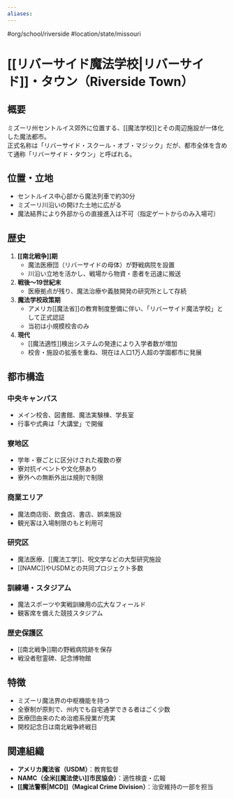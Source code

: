 ```yaml
---
aliases:
---
```

#org/school/riverside #location/state/missouri 
# [[リバーサイド魔法学校|リバーサイド]]・タウン（Riverside Town）

## 概要
ミズーリ州セントルイス郊外に位置する、[[魔法学校]]とその周辺施設が一体化した魔法都市。  
正式名称は「リバーサイド・スクール・オブ・マジック」だが、都市全体を含めて通称「リバーサイド・タウン」と呼ばれる。

## 位置・立地
- セントルイス中心部から魔法列車で約30分
- ミズーリ川沿いの開けた土地に広がる
- 魔法結界により外部からの直接進入は不可（指定ゲートからのみ入場可）

## 歴史
1. **[[南北戦争]]期**
   - 魔法医療団（リバーサイドの母体）が野戦病院を設置
   - 川沿い立地を活かし、戦場から物資・患者を迅速に搬送
2. **戦後〜19世紀末**
   - 医療拠点が残り、魔法治療や義肢開発の研究所として存続
3. **魔法学校政策期**
   - アメリカ[[魔法省]]の教育制度整備に伴い、「リバーサイド魔法学校」として正式認証
   - 当初は小規模校舎のみ
4. **現代**
   - [[魔法適性]]検出システムの発達により入学者数が増加
   - 校舎・施設の拡張を重ね、現在は人口1万人超の学園都市に発展

## 都市構造
### 中央キャンパス
- メイン校舎、図書館、魔法実験棟、学長室
- 行事や式典は「大講堂」で開催

### 寮地区
- 学年・寮ごとに区分けされた複数の寮
- 寮対抗イベントや文化祭あり
- 寮外への無断外出は規則で制限

### 商業エリア
- 魔法商店街、飲食店、書店、娯楽施設
- 観光客は入場制限のもと利用可

### 研究区
- 魔法医療、[[魔法工学]]、呪文学などの大型研究施設
- [[NAMC]]やUSDMとの共同プロジェクト多数

### 訓練場・スタジアム
- 魔法スポーツや実戦訓練用の広大なフィールド
- 観客席を備えた競技スタジアム

### 歴史保護区
- [[南北戦争]]期の野戦病院跡を保存
- 戦没者慰霊碑、記念博物館

## 特徴
- ミズーリ魔法界の中枢機能を持つ
- 全寮制が原則で、州内でも自宅通学できる者はごく少数
- 医療団由来のため治癒系授業が充実
- 開校記念日は南北戦争終戦日

## 関連組織
- **アメリカ魔法省（USDM）**：教育監督
- **NAMC（全米[[魔法使い]]市民協会）**：適性検査・広報
- **[[魔法警察|MCD]]（Magical Crime Division）**：治安維持の一部を担当
